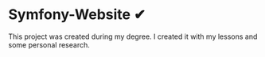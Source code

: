 # Symfony-Website ✔
This project was created during my degree. I created it with my lessons and some personal research.

